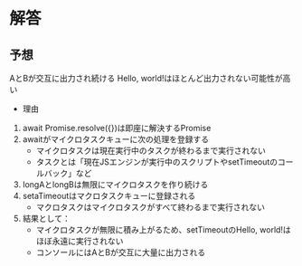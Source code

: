 # 解答

## 予想

AとBが交互に出力され続ける
Hello, world!はほとんど出力されない可能性が高い

- 理由
1. await Promise.resolve({})は即座に解決するPromise
2. awaitがマイクロタスクキューに次の処理を登録する
   - マイクロタスクは現在実行中のタスクが終わるまで実行されない
   - タスクとは「現在JSエンジンが実行中のスクリプトやsetTimeoutのコールバック」など
3. longAとlongBは無限にマイクロタスクを作り続ける
4. setaTimeoutはマクロタスクキューに登録される
   - マクロタスクはマイクロタスクがすべて終わるまで実行されない
5. 結果として：
   - マイクロタスクが無限に積み上がるため、setTimeoutのHello, world!はほぼ永遠に実行されない
   - コンソールにはAとBが交互に大量に出力される
